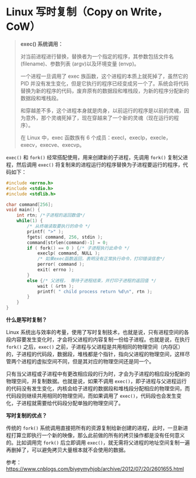 # Linux 写时复制（Copy on Write，CoW）

> **exec() 系统调用：**
>
> 对当前进程进行替换，替换者为一个指定的程序，其参数包括文件名 (filename)、参数列表 (argv)以及环境变量 (envp)。
>
> 一个进程一旦调用了 exec 族函数，这个进程的本质上就死掉了，虽然它的 PID 并没有发生变化，但是它执行的程序已经变成另一个了。系统会将代码替换为新的程序的代码，废弃原有的数据段和堆栈段，为新的程序分配新的数据段和堆栈段。
>
> 和穿越差不多，这个进程本身就是肉身，以前运行的程序是以前的灵魂，因为意外，那个灵魂死掉了，现在穿越来了一个新的灵魂（现在运行的程序）。
>
> 在 Linux 中，exec 函数族有 6 个成员：execl，execlp，execle，execv，execve、execvp。

`exec()` 和 `fork()` 经常搭配使用，用来创建新的子进程，先调用 `fork()` 复制父进程，然后调用 `exec()` 将复制来的进程运行的程序替换为子进程要运行的程序，代码如下：

```c
#include <errno.h>
#include <stdio.h>
#include <stdlib.h>

char command[256];
void main() {
    int rtn; /*子进程的返回数值*/
    while(1) {
        /* 从终端读取要执行的命令 */
        printf( ">" );
        fgets( command, 256, stdin );
        command[strlen(command)-1] = 0;
        if ( fork() == 0 ) {/* 子进程执行此命令 */
            execlp( command, NULL );
            /* 如果exec函数返回，表明没有正常执行命令，打印错误信息*/
            perror( command );
            exit( errno );
        }
        else {/* 父进程， 等待子进程结束，并打印子进程的返回值 */
            wait ( &rtn );
            printf( " child process return %d\n", rtn );
        }
    }
}
```

**什么是写时复制？**

Linux 系统出与效率的考量，使用了写时复制技术，也就是说，只有进程空间的各段内容要发生变化时，才会将父进程的内容复制一份给子进程。也就是说，在执行 `fork()` 之后，`exec()` 之前，子进程与父进程是共用相同的物理空间（内存区）的，子进程的代码段，数据段，堆栈都是个指针，指向父进程的物理空间，这样尽管两个进程的虚拟空间不同，但是其对应的物理空间还是同一个。

只有当父进程或子进程中有更改相应段的行为时，才会为子进程的相应段分配新的物理空间，并复制数据。也就是说，如果不调用 `exec()`，即子进程与父进程运行的代码没有发生变化，内核会给子进程的数据段和堆栈段分配相应的物理空间，而代码段则继续共用相同的物理空间，而如果调用了 `exec()`，代码段也会发生变化，子进程就需要给代码段分配单独的物理空间了。

**写时复制的优点？**

传统的 `fork()` 系统调用直接把所有的资源复制给新创建的进程，此时，一旦新进程打算立即执行一个新的映像，那么此前做的所有的拷贝操作都是没有任何意义的。比如调用完 `fork()` 后立即调用 `exec()`，就无需将父进程的地址空间复制一遍再删掉了，可以避免拷贝大量根本就不会使用的数据。



参考：https://www.cnblogs.com/biyeymyhjob/archive/2012/07/20/2601655.html